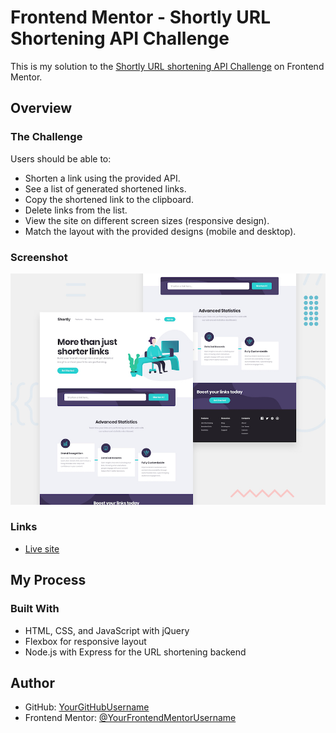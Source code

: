 # Frontend Mentor - Shortly URL Shortening API Challenge

This is my solution to the [Shortly URL shortening API Challenge](https://www.frontendmentor.io/challenges/url-shortening-api-landing-page-2ce3ob-G) on Frontend Mentor.

## Overview

### The Challenge

Users should be able to:

- Shorten a link using the provided API.
- See a list of generated shortened links.
- Copy the shortened link to the clipboard.
- Delete links from the list.
- View the site on different screen sizes (responsive design).
- Match the layout with the provided designs (mobile and desktop).

### Screenshot

![Project screenshot](./design/desktop-preview.jpg) 

### Links

- [Live site](https://url-shortening-api-landing-page-u0k3.onrender.com/)

## My Process

### Built With

- HTML, CSS, and JavaScript with jQuery
- Flexbox for responsive layout
- Node.js with Express for the URL shortening backend

## Author

- GitHub: [YourGitHubUsername](https://github.com/raulnoronhadev)
- Frontend Mentor: [@YourFrontendMentorUsername](https://www.frontendmentor.io/profile/raulnoronhadev)